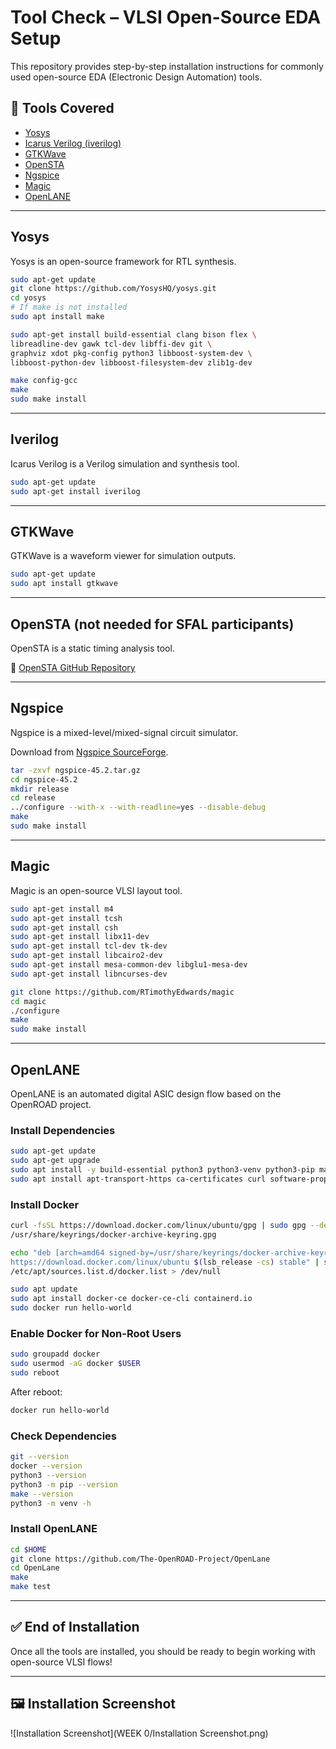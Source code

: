 # Tool Check – VLSI Open-Source EDA Setup

This repository provides step-by-step installation instructions for commonly used open-source EDA (Electronic Design Automation) tools.  

## 📌 Tools Covered
- [Yosys](#yosys)
- [Icarus Verilog (iverilog)](#iverilog)
- [GTKWave](#gtkwave)
- [OpenSTA](#opensta-not-needed-for-sfal-participants)
- [Ngspice](#ngspice)
- [Magic](#magic)
- [OpenLANE](#openlane)

---

## Yosys
Yosys is an open-source framework for RTL synthesis.  

```bash
sudo apt-get update
git clone https://github.com/YosysHQ/yosys.git
cd yosys
# If make is not installed
sudo apt install make  

sudo apt-get install build-essential clang bison flex \
libreadline-dev gawk tcl-dev libffi-dev git \
graphviz xdot pkg-config python3 libboost-system-dev \
libboost-python-dev libboost-filesystem-dev zlib1g-dev

make config-gcc
make
sudo make install
```

---

## Iverilog
Icarus Verilog is a Verilog simulation and synthesis tool.  

```bash
sudo apt-get update
sudo apt-get install iverilog
```

---

## GTKWave
GTKWave is a waveform viewer for simulation outputs.  

```bash
sudo apt-get update
sudo apt install gtkwave
```

---

## OpenSTA (not needed for SFAL participants)
OpenSTA is a static timing analysis tool.  

🔗 [OpenSTA GitHub Repository](https://github.com/The-OpenROAD-Project/OpenSTA)

---

## Ngspice
Ngspice is a mixed-level/mixed-signal circuit simulator.  

Download from [Ngspice SourceForge](https://sourceforge.net/projects/ngspice/files/).  

```bash
tar -zxvf ngspice-45.2.tar.gz
cd ngspice-45.2
mkdir release
cd release
../configure --with-x --with-readline=yes --disable-debug
make
sudo make install
```

---

## Magic
Magic is an open-source VLSI layout tool.  

```bash
sudo apt-get install m4
sudo apt-get install tcsh
sudo apt-get install csh
sudo apt-get install libx11-dev
sudo apt-get install tcl-dev tk-dev
sudo apt-get install libcairo2-dev
sudo apt-get install mesa-common-dev libglu1-mesa-dev
sudo apt-get install libncurses-dev

git clone https://github.com/RTimothyEdwards/magic
cd magic
./configure
make
sudo make install
```

---

## OpenLANE
OpenLANE is an automated digital ASIC design flow based on the OpenROAD project.  

### Install Dependencies
```bash
sudo apt-get update
sudo apt-get upgrade
sudo apt install -y build-essential python3 python3-venv python3-pip make git
sudo apt install apt-transport-https ca-certificates curl software-properties-common
```

### Install Docker
```bash
curl -fsSL https://download.docker.com/linux/ubuntu/gpg | sudo gpg --dearmor -o \
/usr/share/keyrings/docker-archive-keyring.gpg

echo "deb [arch=amd64 signed-by=/usr/share/keyrings/docker-archive-keyring.gpg] \
https://download.docker.com/linux/ubuntu $(lsb_release -cs) stable" | sudo tee \
/etc/apt/sources.list.d/docker.list > /dev/null

sudo apt update
sudo apt install docker-ce docker-ce-cli containerd.io
sudo docker run hello-world
```

### Enable Docker for Non-Root Users
```bash
sudo groupadd docker
sudo usermod -aG docker $USER
sudo reboot
```

After reboot:
```bash
docker run hello-world
```

### Check Dependencies
```bash
git --version
docker --version
python3 --version
python3 -m pip --version
make --version
python3 -m venv -h
```

### Install OpenLANE
```bash
cd $HOME
git clone https://github.com/The-OpenROAD-Project/OpenLane
cd OpenLane
make
make test
```

---

## ✅ End of Installation
Once all the tools are installed, you should be ready to begin working with open-source VLSI flows!

---
## 🖼️ Installation Screenshot

![Installation Screenshot](WEEK 0/Installation Screenshot.png)

